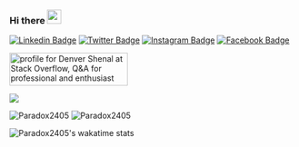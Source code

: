 ### Hi there <img src="https://media.giphy.com/media/hvRJCLFzcasrR4ia7z/giphy.gif" width="25px">


[![Linkedin Badge](https://img.shields.io/badge/-LinkedIn-0e76a8?style=flat-square&logo=Linkedin&logoColor=white)](https://linkedin.com/in/denver-shenal)
[![Twitter Badge](https://img.shields.io/badge/-Twitter-00acee?style=flat-square&logo=Twitter&logoColor=white)](https://twitter.com/Paradox2405)
[![Instagram Badge](https://img.shields.io/badge/-Instagram-e4405f?style=flat-square&logo=Instagram&logoColor=white)](https://instagram.com/_therover_/)
[![Facebook Badge](https://img.shields.io/badge/-Facebook-0088cc?style=flat-square&logo=Facebook&logoColor=white)](https://facebook.com/denvershenal/)

<a href="https://stackoverflow.com/users/13601462/denver-shenal"><img src="https://stackoverflow.com/users/flair/13601462.png?theme=dark" width="208" height="58" alt="profile for Denver Shenal at Stack Overflow, Q&amp;A for professional and enthusiast programmers" title="profile for Denver Shenal at Stack Overflow, Q&amp;A for professional and enthusiast programmers"></a>


![](https://visitor-badge.glitch.me/badge?page_id=Paradox2405.visitor-badge) 

![Paradox2405](https://github-readme-stats.vercel.app/api?username=Paradox2405&count_private=true&hide=stars&include_all_commits=true&line_height=24&show_icons=true&theme=algolia)
![Paradox2405](https://github-readme-stats.vercel.app/api/top-langs/?username=Paradox2405&layout=compact&langs_count=6&theme=algolia)

![Paradox2405's wakatime stats](https://github-readme-stats.vercel.app/api/wakatime?username=Paradox2405&layout=compact&theme=algolia&hide_border=true&custom_title=Other%20Stats&v=2)


<!--
**Paradox2405/Paradox2405** is a ✨ _special_ ✨ repository because its `README.md` (this file) appears on your GitHub profile.

Here are some ideas to get you started:
[![Website Badge](https://img.shields.io/badge/Website-3b5998?style=flat-square&logo=google-chrome&logoColor=white)](https://website.com)

- 🔭 I’m currently working on ...
- 🌱 I’m currently learning ...
- 👯 I’m looking to collaborate on ...
- 🤔 I’m looking for help with ...
- 💬 Ask me about ...
- 📫 How to reach me: ...
- 😄 Pronouns: ...
- ⚡ Fun fact: ...
-->
